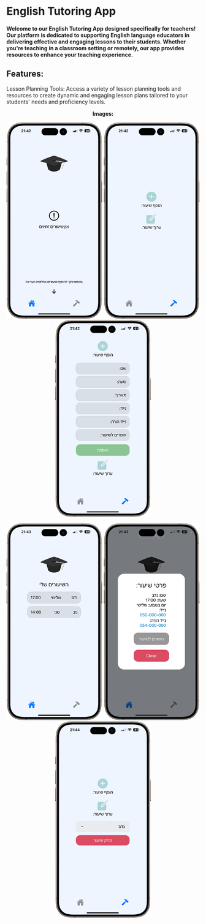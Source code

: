 # English Tutoring App

#### Welcome to our English Tutoring App designed specifically for teachers! Our platform is dedicated to supporting English language educators in delivering effective and engaging lessons to their students. Whether you're teaching in a classroom setting or remotely, our app provides resources to enhance your teaching experience.

## Features:

Lesson Planning Tools: Access a variety of lesson planning tools and resources to create dynamic and engaging lesson plans tailored to your students' needs and proficiency levels.

<p align="center">
  <strong>Images:</strong>
</p>

<p align="center">
  <img src="/images/image1.png" alt="Image 1" width="250"/>
  <img src="/images/image2.png" alt="Image 2" width="250"/>
  <img src="/images/image3.png" alt="Image 3" width="250"/>
</p>
<p align="center">
  <img src="/images/image4.png" alt="Image 4" width="250"/>
  <img src="/images/image5.png" alt="Image 5" width="250"/>
  <img src="/images/image6.png" alt="Image 6" width="250"/>
</p>
